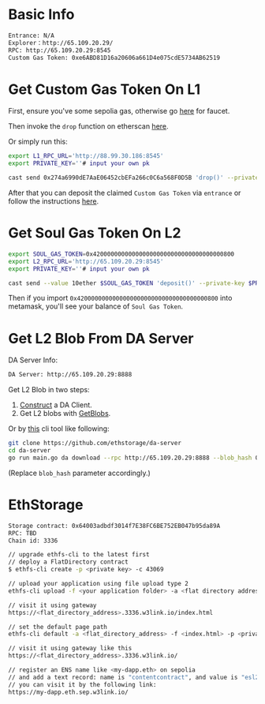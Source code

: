 
# Basic Info

```bash
Entrance: N/A
Explorer：http://65.109.20.29/
RPC: http://65.109.20.29:8545
Custom Gas Token: 0xe6ABD81D16a20606a661D4e075cdE5734AB62519
```

# Get Custom Gas Token On L1

First, ensure you've some sepolia gas, otherwise go [here](https://www.alchemy.com/faucets/ethereum-sepolia) for faucet.

Then invoke the `drop` function on etherscan [here](https://sepolia.etherscan.io/address/0x274a6990dE7AaE06452cbEFa266c0C6a568F0D5B#writeContract).

Or simply run this:
```bash
export L1_RPC_URL='http://88.99.30.186:8545'
export PRIVATE_KEY=''# input your own pk

cast send 0x274a6990dE7AaE06452cbEFa266c0C6a568F0D5B 'drop()' --private-key $PRIVATE_KEY -r $L1_RPC_URL
```

After that you can deposit the claimed `Custom Gas Token` via `entrance` or follow the instructions [here](https://github.com/ethereum-optimism/specs/discussions/140#discussioncomment-9426636).

# Get Soul Gas Token On L2

```bash
export SOUL_GAS_TOKEN=0x4200000000000000000000000000000000000800
export L2_RPC_URL='http://65.109.20.29:8545'
export PRIVATE_KEY=''# input your own pk

cast send --value 10ether $SOUL_GAS_TOKEN 'deposit()' --private-key $PRIVATE_KEY -r $L2_RPC_URL
```


Then if you import `0x4200000000000000000000000000000000000800` into metamask, you'll see your balance of `Soul Gas Token`.

# Get L2 Blob From DA Server


DA Server Info:
```bash
DA Server: http://65.109.20.29:8888
```

Get L2 Blob in two steps:

1. [Construct](https://github.com/ethstorage/da-server/blob/ed2ee4ff52d9f08231708b0a88c23838a39e3c27/pkg/da/client/client.go#L22) a DA Client.
2. Get L2 blobs with [GetBlobs](https://github.com/ethstorage/da-server/blob/ed2ee4ff52d9f08231708b0a88c23838a39e3c27/pkg/da/client/client.go#L92).

Or by [this](https://github.com/ethstorage/da-server) cli tool like following:


```bash
git clone https://github.com/ethstorage/da-server
cd da-server
go run main.go da download --rpc http://65.109.20.29:8888 --blob_hash 01314c3f1d37db90fed33fc52516505cbfa37bfc704963dfef776ef4ef52ab4f 
```
(Replace `blob_hash` parameter accordingly.)

# EthStorage
```bash
Storage contract: 0x64003adbdf3014f7E38FC6BE752EB047b95da89A
RPC: TBD
Chain id: 3336
```
```bash
// upgrade ethfs-cli to the latest first
// deploy a FlatDirectory contract
$ ethfs-cli create -p <private key> -c 43069

// upload your application using file upload type 2
ethfs-cli upload -f <your application folder> -a <flat directory address> -c 43069 -p <private key> -t 2

// visit it using gateway
https://<flat_directory_address>.3336.w3link.io/index.html

// set the default page path
ethfs-cli default -a <flat_directory_address> -f <index.html> -p <private_key> -c 43069

// visit it using gateway like this
https://<flat_directory_address>.3336.w3link.io/

// register an ENS name like <my-dapp.eth> on sepolia
// and add a text record: name is "contentcontract", and value is "esl2-t:<flat_directory_address>"
// you can visit it by the following link:
https://my-dapp.eth.sep.w3link.io/
```
